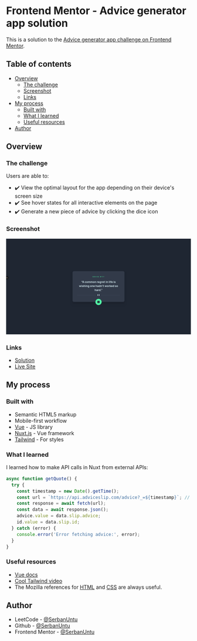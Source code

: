 # Frontend Mentor - Advice generator app solution

This is a solution to the [Advice generator app challenge on Frontend Mentor](https://www.frontendmentor.io/challenges/advice-generator-app-QdUG-13db).

## Table of contents

- [Overview](#overview)
  - [The challenge](#the-challenge)
  - [Screenshot](#screenshot)
  - [Links](#links)
- [My process](#my-process)
  - [Built with](#built-with)
  - [What I learned](#what-i-learned)
  - [Useful resources](#useful-resources)
- [Author](#author)

## Overview

### The challenge

Users are able to:

- ✔️ View the optimal layout for the app depending on their device's screen size
- ✔️ See hover states for all interactive elements on the page
- ✔️ Generate a new piece of advice by clicking the dice icon

### Screenshot

![Screenshot](/public/images/screenshot.png)

### Links

- [Solution]()
- [Live Site](https://fm-advice-generator-app-tau.vercel.app/)

## My process

### Built with

- Semantic HTML5 markup
- Mobile-first workflow
- [Vue](https://vuejs.org/) - JS library
- [Nuxt.js](https://nuxt.com/) - Vue framework
- [Tailwind](https://tailwindcss.com/) - For styles

### What I learned

I learned how to make API calls in Nuxt from external APIs:
```js
async function getQuote() {
  try {
    const timestamp = new Date().getTime();
    const url = `https://api.adviceslip.com/advice?_=${timestamp}`; // Prevent caching
    const response = await fetch(url);
    const data = await response.json();
    advice.value = data.slip.advice;
    id.value = data.slip.id;
  } catch (error) {
    console.error('Error fetching advice:', error);
  }
}
```

### Useful resources

- [Vue docs](https://vuejs.org/guide/introduction)
- [Cool Tailwind video](https://www.youtube.com/watch?v=pfaSUYaSgRo)
- The Mozilla references for [HTML](https://developer.mozilla.org/en-US/docs/Web/HTML) and [CSS](https://developer.mozilla.org/en-US/docs/Web/CSS) are always useful.

## Author

- LeetCode - [@SerbanUntu](https://leetcode.com/SerbanUntu/)
- Github - [@SerbanUntu](https://github.com/SerbanUntu)
- Frontend Mentor - [@SerbanUntu](https://www.frontendmentor.io/profile/SerbanUntu)
